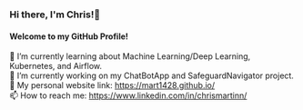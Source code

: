 ### Hi there, I'm Chris!👋

#### Welcome to my GitHub Profile!

🌱 I’m currently learning about Machine Learning/Deep Learning, Kubernetes, and Airflow. <br>
🔭 I’m currently working on my ChatBotApp and SafeguardNavigator project. <br>
📃 My personal website link: https://mart1428.github.io/ <br>
📫 How to reach me: https://www.linkedin.com/in/chrismartinn/ <br>


<!--
**mart1428/mart1428** is a ✨ _special_ ✨ repository because its `README.md` (this file) appears on your GitHub profile.

Here are some ideas to get you started:

- 🔭 I’m currently working on ...
- 🌱 I’m currently learning ...
- 👯 I’m looking to collaborate on ...
- 🤔 I’m looking for help with ...
- 💬 Ask me about ...
- 📫 How to reach me: ...
- 😄 Pronouns: ...
- ⚡ Fun fact: ...
-->
